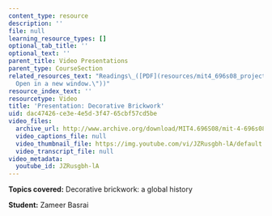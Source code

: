 ```yaml
---
content_type: resource
description: ''
file: null
learning_resource_types: []
optional_tab_title: ''
optional_text: ''
parent_title: Video Presentations
parent_type: CourseSection
related_resources_text: "Readings\_([PDF](resources/mit4_696s08_project02_read \"\
  Open in a new window.\"))"
resource_index_text: ''
resourcetype: Video
title: 'Presentation: Decorative Brickwork'
uid: dac47426-ce3e-4e5d-3f47-65cbf57cd5be
video_files:
  archive_url: http://www.archive.org/download/MIT4.696S08/mit-4-696s08-zameer-basrai_300k.mp4
  video_captions_file: null
  video_thumbnail_file: https://img.youtube.com/vi/JZRusgbh-lA/default.jpg
  video_transcript_file: null
video_metadata:
  youtube_id: JZRusgbh-lA
---
```


**Topics covered:** Decorative brickwork: a global history

**Student:** Zameer Basrai